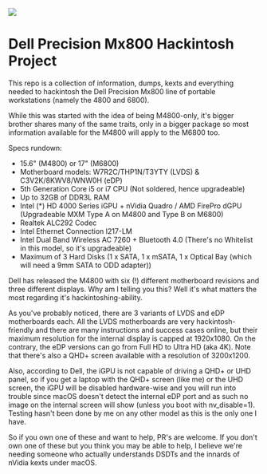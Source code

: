

![](https://i.dell.com/das/xa.ashx/global-site-design%20WEB/e72e3a10-12a0-adce-6a2f-68869c8493e4/1/OriginalJPG?id=Dell/Product_Images/Dell_Client_Products/Workstations/Mobile_Workstations/Precision/Precision_m4800/global_spi/laptop-precision-m4800-left-generic-hero-504x350-ng.psd)

# Dell Precision Mx800 Hackintosh Project

This repo is a collection of information, dumps, kexts and everything needed to hackintosh the Dell Precision Mx800 line of portable workstations (namely the 4800 and 6800).

While this was started with the idea of being M4800-only, it's bigger brother shares many of the same traits, only in a bigger package so most information available for the M4800 will apply to the M6800 too.

Specs rundown:

- 15.6" (M4800) or 17" (M6800)
- Motherboard models: W7R2C/THP1N/T3YTY (LVDS) & C3V2K/8KWV8/WNW0H (eDP)
- 5th Generation Core i5 or i7 CPU (Not soldered, hence upgradeable)
- Up to 32GB of DDR3L RAM
- Intel (*) HD 4000 Series iGPU + nVidia Quadro / AMD FirePro dGPU (Upgradeable MXM Type A on M4800 and Type B on M6800)
- Realtek ALC292 Codec
- Intel Ethernet Connection I217-LM
- Intel Dual Band Wireless AC 7260 + Bluetooth 4.0 (There's no Whitelist in this model, so it's upgradeable)
- Maximum of 3 Hard Disks (1 x SATA, 1 x mSATA, 1 x Optical Bay (which will need a 9mm SATA to ODD adapter))

Dell has released the M4800 with six (!) different motherboard revisions and three different displays. Why am I telling you this? Well it's what matters the most regarding it's hackintoshing-ability.

As you've probably noticed, there are 3 variants of LVDS and eDP motherboards each. All the LVDS motherboards are very hackintosh-friendly and there are many instructions and success cases online, but their maximum resolution for the internal display is capped at 1920x1080. On the contrary, the eDP versions can go from Full HD to Ultra HD (aka 4K). Note that there's also a QHD+ screen available with a resolution of 3200x1200. 

Also, according to Dell, the iGPU is not capable of driving a QHD+ or UHD panel, so if you get a laptop with the QHD+ screen (like me) or the UHD screen, the iGPU will be disabled hardware-wise and you will run into trouble since macOS doesn't detect the internal eDP port and as such no image on the internal screen will show (unless you boot with nv_disable=1). Testing hasn't been done by me on any other model as this is the only one I have.

So if you own one of these and want to help, PR's are welcome. If you don't own one of these but you think you may be able to help, I believe we're needing someone who actually understands DSDTs and the innards of nVidia kexts under macOS.

 



